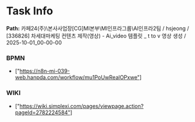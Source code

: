 # Task Info

**Path:** 카페24(주)\본사사업장\[CG]MI본부\MI인프라그룹\AI인프라2팀 / hsjeong / [336826] 차세대마케팅 컨텐츠 제작(영상) - Ai_video 템플릿 _ t to v 영상 생성 / 2025-10-01_00-00-00

### BPMN
- ["https://n8n-mi-039-web.hanpda.com/workflow/mu1PoUwRealOPxwe"]

### WIKI
- ["https://wiki.simplexi.com/pages/viewpage.action?pageId=2782224584"]

